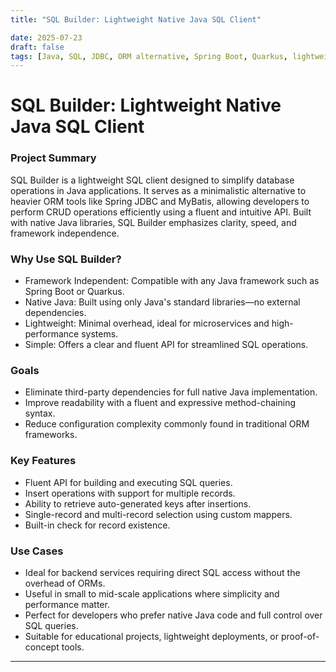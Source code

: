 ```yaml
---
title: "SQL Builder: Lightweight Native Java SQL Client"

date: 2025-07-23
draft: false
tags: [Java, SQL, JDBC, ORM alternative, Spring Boot, Quarkus, lightweight framework]
---
```


SQL Builder: Lightweight Native Java SQL Client
===============================================

### Project Summary

SQL Builder is a lightweight SQL client designed to simplify database operations in Java applications. It serves as a minimalistic alternative to heavier ORM tools like Spring JDBC and MyBatis, allowing developers to perform CRUD operations efficiently using a fluent and intuitive API. Built with native Java libraries, SQL Builder emphasizes clarity, speed, and framework independence.

### Why Use SQL Builder?

- Framework Independent: Compatible with any Java framework such as Spring Boot or Quarkus.
- Native Java: Built using only Java's standard libraries—no external dependencies.
- Lightweight: Minimal overhead, ideal for microservices and high-performance systems.
- Simple: Offers a clear and fluent API for streamlined SQL operations.

### Goals

- Eliminate third-party dependencies for full native Java implementation.
- Improve readability with a fluent and expressive method-chaining syntax.
- Reduce configuration complexity commonly found in traditional ORM frameworks.

### Key Features

- Fluent API for building and executing SQL queries.
- Insert operations with support for multiple records.
- Ability to retrieve auto-generated keys after insertions.
- Single-record and multi-record selection using custom mappers.
- Built-in check for record existence.

### Use Cases

- Ideal for backend services requiring direct SQL access without the overhead of ORMs.
- Useful in small to mid-scale applications where simplicity and performance matter.
- Perfect for developers who prefer native Java code and full control over SQL queries.
- Suitable for educational projects, lightweight deployments, or proof-of-concept tools.

---
